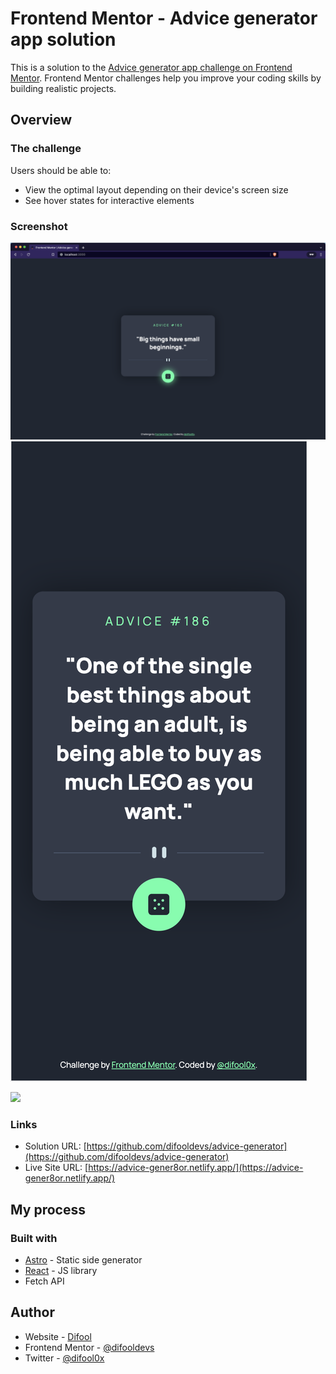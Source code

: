 # Frontend Mentor - Advice generator app solution

This is a solution to the [Advice generator app challenge on Frontend Mentor](https://www.frontendmentor.io/challenges/advice-generator-app-QdUG-13db). Frontend Mentor challenges help you improve your coding skills by building realistic projects.

## Overview

### The challenge

Users should be able to:

-   View the optimal layout depending on their device's screen size
-   See hover states for interactive elements

### Screenshot

![](./public/assets/screenshot_desktop.png)
![](./public/assets/screenshot_mobile.png)

![](/assets/screenshot_mobile.png)

### Links

-   Solution URL: [https://github.com/difooldevs/advice-generator](https://github.com/difooldevs/advice-generator)
-   Live Site URL: [https://advice-gener8or.netlify.app/](https://advice-gener8or.netlify.app/)

## My process

### Built with

-   [Astro](httos;//astro.build) - Static side generator
-   [React](https://reactjs.org/) - JS library
-   Fetch API

## Author

-   Website - [Difool](https://www.difool.dev)
-   Frontend Mentor - [@difooldevs](https://www.frontendmentor.io/profile/difooldevs)
-   Twitter - [@difool0x](https://www.twitter.com/difool0x)
